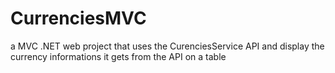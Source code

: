# CurrenciesMVC
a MVC .NET web project that uses the CurenciesService API and display the currency informations it gets from the API on a table
